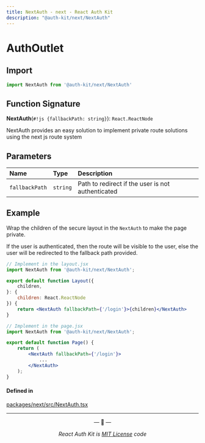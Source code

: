 ```yaml
---
title: NextAuth - next - React Auth Kit
description: "@auth-kit/next/NextAuth"
---
```


# AuthOutlet

<div data-ea-publisher="authkitarkadipme" data-ea-type="text" id="ref_nextAuth"></div>

## Import

```js
import NextAuth from '@auth-kit/next/NextAuth'
```

## Function Signature

**NextAuth**(`#!js {fallbackPath: string}`): `React.ReactNode`

NextAuth provides an easy solution to implement private route solutions using the next js route system

## Parameters

| Name | Type | Description |
| :------ | :------ | :--------- |
| `fallbackPath` | `string` | Path to redirect if the user is not authenticated  |

## Example

Wrap the children of the secure layout in the `NextAuth` to make the page private.

If the user is authenticated, then the route will be visible to the user, else the user will be redirected to the fallback path provided.

```jsx title="layout.jsx"
// Implement in the layout.jsx
import NextAuth from '@auth-kit/next/NextAuth';

export default function Layout({
    children,
}: {
    children: React.ReactNode
}) {
    return <NextAuth fallbackPath={'/login'}>{children}</NextAuth>
}
```

```jsx title="page.jsx"
// Implement in the page.jsx
import NextAuth from '@auth-kit/next/NextAuth';

export default function Page() {
    return (
        <NextAuth fallbackPath={'/login'}>
            ...
        </NextAuth>
    );
}
```

#### Defined in

[packages/next/src/NextAuth.tsx](https://github.com/react-auth-kit/react-auth-kit)

---

<p align="center">&mdash; 🔑  &mdash;</p>
<p align="center"><i>React Auth Kit is <a href="https://github.com/react-auth-kit/react-auth-kit/blob/master/LICENSE">MIT License</a> code</i></p>

